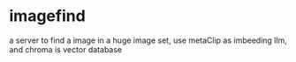 # imagefind
a server to find a image in a huge image set, use metaClip as imbeeding llm, and chroma is vector database
